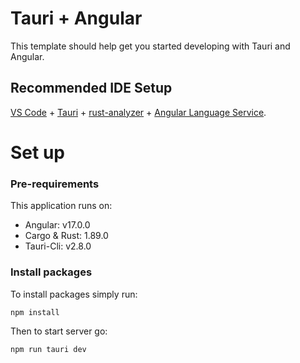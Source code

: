 # Tauri + Angular

This template should help get you started developing with Tauri and Angular.

## Recommended IDE Setup

[VS Code](https://code.visualstudio.com/) + [Tauri](https://marketplace.visualstudio.com/items?itemName=tauri-apps.tauri-vscode) + [rust-analyzer](https://marketplace.visualstudio.com/items?itemName=rust-lang.rust-analyzer) + [Angular Language Service](https://marketplace.visualstudio.com/items?itemName=Angular.ng-template).

# Set up

### Pre-requirements

This application runs on:

- Angular: v17.0.0
- Cargo & Rust: 1.89.0
- Tauri-Cli: v2.8.0
### Install packages

To install packages simply run:

```zsh
npm install
```

Then to start server go:

```zsh
npm run tauri dev
```